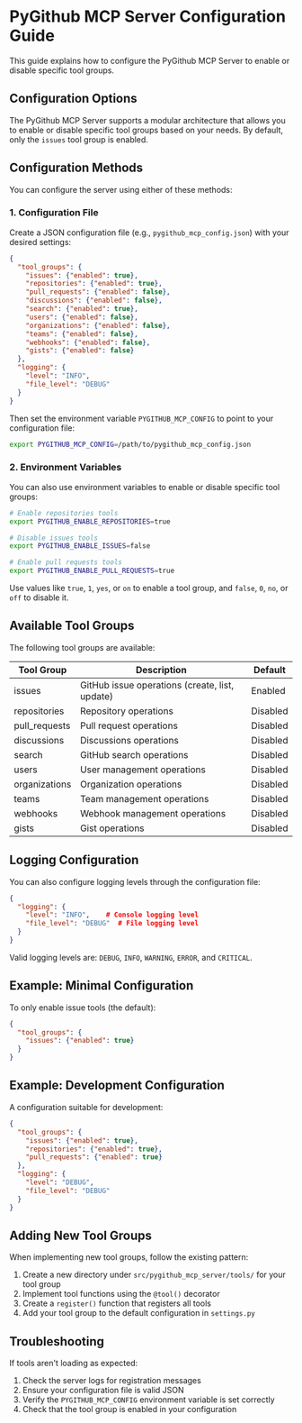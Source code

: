 # PyGithub MCP Server Configuration Guide

This guide explains how to configure the PyGithub MCP Server to enable or disable specific tool groups.

## Configuration Options

The PyGithub MCP Server supports a modular architecture that allows you to enable or disable specific tool groups based on your needs. By default, only the `issues` tool group is enabled.

## Configuration Methods

You can configure the server using either of these methods:

### 1. Configuration File

Create a JSON configuration file (e.g., `pygithub_mcp_config.json`) with your desired settings:

```json
{
  "tool_groups": {
    "issues": {"enabled": true},
    "repositories": {"enabled": true},
    "pull_requests": {"enabled": false},
    "discussions": {"enabled": false},
    "search": {"enabled": true},
    "users": {"enabled": false},
    "organizations": {"enabled": false},
    "teams": {"enabled": false},
    "webhooks": {"enabled": false},
    "gists": {"enabled": false}
  },
  "logging": {
    "level": "INFO",
    "file_level": "DEBUG"
  }
}
```

Then set the environment variable `PYGITHUB_MCP_CONFIG` to point to your configuration file:

```bash
export PYGITHUB_MCP_CONFIG=/path/to/pygithub_mcp_config.json
```

### 2. Environment Variables

You can also use environment variables to enable or disable specific tool groups:

```bash
# Enable repositories tools
export PYGITHUB_ENABLE_REPOSITORIES=true

# Disable issues tools
export PYGITHUB_ENABLE_ISSUES=false

# Enable pull requests tools
export PYGITHUB_ENABLE_PULL_REQUESTS=true
```

Use values like `true`, `1`, `yes`, or `on` to enable a tool group, and `false`, `0`, `no`, or `off` to disable it.

## Available Tool Groups

The following tool groups are available:

| Tool Group     | Description                                     | Default |
|----------------|-------------------------------------------------|---------|
| issues         | GitHub issue operations (create, list, update)  | Enabled |
| repositories   | Repository operations                           | Disabled |
| pull_requests  | Pull request operations                         | Disabled |
| discussions    | Discussions operations                          | Disabled |
| search         | GitHub search operations                        | Disabled |
| users          | User management operations                      | Disabled |
| organizations  | Organization operations                         | Disabled |
| teams          | Team management operations                      | Disabled |
| webhooks       | Webhook management operations                   | Disabled |
| gists          | Gist operations                                 | Disabled |

## Logging Configuration

You can also configure logging levels through the configuration file:

```json
{
  "logging": {
    "level": "INFO",    # Console logging level
    "file_level": "DEBUG"  # File logging level
  }
}
```

Valid logging levels are: `DEBUG`, `INFO`, `WARNING`, `ERROR`, and `CRITICAL`.

## Example: Minimal Configuration

To only enable issue tools (the default):

```json
{
  "tool_groups": {
    "issues": {"enabled": true}
  }
}
```

## Example: Development Configuration

A configuration suitable for development:

```json
{
  "tool_groups": {
    "issues": {"enabled": true},
    "repositories": {"enabled": true},
    "pull_requests": {"enabled": true}
  },
  "logging": {
    "level": "DEBUG",
    "file_level": "DEBUG"
  }
}
```

## Adding New Tool Groups

When implementing new tool groups, follow the existing pattern:

1. Create a new directory under `src/pygithub_mcp_server/tools/` for your tool group
2. Implement tool functions using the `@tool()` decorator
3. Create a `register()` function that registers all tools
4. Add your tool group to the default configuration in `settings.py`

## Troubleshooting

If tools aren't loading as expected:

1. Check the server logs for registration messages
2. Ensure your configuration file is valid JSON
3. Verify the `PYGITHUB_MCP_CONFIG` environment variable is set correctly
4. Check that the tool group is enabled in your configuration

